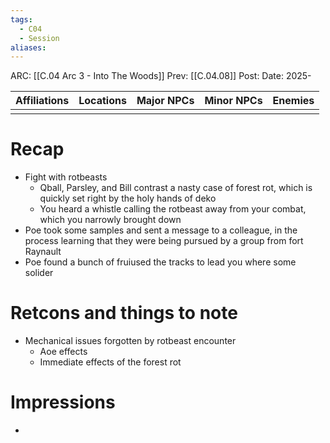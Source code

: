 ```yaml
---
tags:
  - C04
  - Session
aliases:
---
```

ARC: [[C.04 Arc 3 - Into The Woods]]
Prev: [[C.04.08]]
Post: 
Date: 2025-

| Affiliations | Locations | Major NPCs | Minor NPCs |  Enemies   | 
| ----------------- | ------------ | --------- | ---------- | ---------- |
|                   |              |           |            |             |

# Recap
- Fight with rotbeasts
	- Qball, Parsley, and Bill contrast a nasty case of forest rot, which is quickly set right by the holy hands of deko 
	- You heard a whistle calling the rotbeast away from your combat, which you narrowly brought down
- Poe took some samples and sent a message to a colleague, in the process learning that they were being pursued by a group from fort Raynault 
- Poe found a bunch of fruiused the tracks to lead you where some solider
# Retcons and things to note
- Mechanical issues forgotten by rotbeast encounter
	- Aoe effects
	- Immediate effects of the forest rot 
# Impressions
   - 